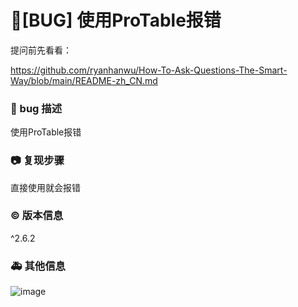 # 🐛[BUG] 使用ProTable报错

提问前先看看：

https://github.com/ryanhanwu/How-To-Ask-Questions-The-Smart-Way/blob/main/README-zh_CN.md

### 🐛 bug 描述

使用ProTable报错

### 📷 复现步骤

直接使用就会报错

### © 版本信息

^2.6.2

### 🚑 其他信息

![image](https://github.com/ant-design/pro-components/assets/88490404/c216a7fd-d7eb-4de3-bb21-a58b44164f87)
